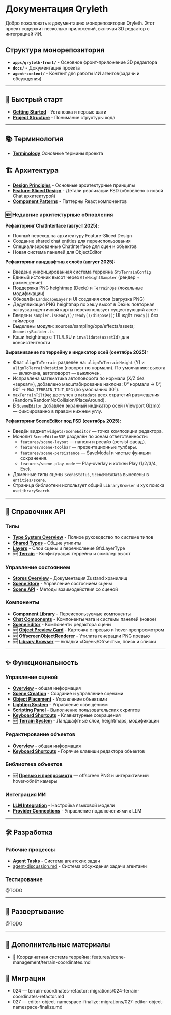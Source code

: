 # Документация Qryleth

Добро пожаловать в документацию монорепозитория Qryleth. Этот проект содержит несколько приложений, включая 3D редактор с интеграцией ИИ.

## Структура монорепозитория

- **`apps/qryleth-front/`** - Основное фронт-приложение 3D редактора
- **`docs/`** - Документация проекта
- **`agent-content/`** - Контент для работы ИИ агентов(задачи и обсуждения)

---

## 🚀 Быстрый старт

- **[Getting Started](getting-started/README.md)** - Установка и первые шаги
- **[Project Structure](getting-started/project-structure.md)** - Понимание структуры кода

---

## 📚 Терминология

- **[Terminology](getting-started/terminology.md)** Основные термины проекта

## 🏗️ Архитектура

- **[Design Principles](architecture/design-principles.md)** - Основные архитектурные принципы
- **[Feature-Sliced Design](architecture/feature-sliced-design.md)** - Детали реализации FSD (обновлено с новой Chat архитектурой)
- **[Component Patterns](architecture/patterns/component-patterns.md)** - Паттерны React компонентов

### 🆕 Недавние архитектурные обновления

**Рефакторинг ChatInterface (август 2025):**
- Полный переход на архитектуру Feature-Sliced Design
- Создание shared chat entities для переиспользования
- Специализированные ChatInterface для сцен и объектов
- Новая система панелей для ObjectEditor

**Рефакторинг ландшафтных слоёв (август 2025):**
- Введена унифицированная система террейна `GfxTerrainConfig`
- Единый источник высот через `GfxHeightSampler` (рендер + размещение)
- Поддержка PNG heightmap (Dexie) и `TerrainOps` (локальные модификации)
- Обновлён `LandscapeLayer` и UI создания слоя (загрузка PNG)
 - Дедупликация PNG heightmap по хэшу высот в Dexie: повторная загрузка идентичной карты переиспользует существующий ассет
- Введены `sampler.isReady()/ready()/dispose()`; UI ждёт `ready()` без таймеров
- Выделены модули: sources/sampling/ops/effects/assets; `GeometryBuilder.ts`
- Кэши heightmap с TTL/LRU и `invalidate(assetId)` для консистентности

**Выравнивание по террейну и индикатор осей (сентябрь 2025):**
- Флаг `alignToTerrain` разделён на: `alignToTerrainHeight` (Y) и `alignToTerrainRotation` (поворот по нормали). По умолчанию: высота — включена, автоповорот — выключен.
- Исправлена математика автоповорота по нормали (X/Z без «зеркал»), добавлено масштабирование наклона: 0° нормали → 0°, 90° → `MAX_TERRAIN_TILT_DEG` (по умолчанию 30°).
- `maxTerrainTiltDeg` доступен в `metadata` всех стратегий размещения (Random/RandomNoCollision/PlaceAround).
- В `SceneEditor` добавлен экранный индикатор осей (Viewport Gizmo) — фиксированно в правом нижнем углу.

**Рефакторинг SceneEditor под FSD (сентябрь 2025):**
- Введён виджет `widgets/SceneEditor` — точка композиции редактора.
- Монолит `SceneEditorR3F` разделён по зонам ответственности:
  - `features/scene-layout` — панели и ресайз (persist фасад).
  - `features/scene-toolbar` — презентационные тулбары.
  - `features/scene-persistence` — SaveModal и чистые функции сохранения.
  - `features/scene-play-mode` — Play‑overlay и хоткеи Play (1/2/3/4, Esc).
- Доменные типы сцены `SceneStatus`, `SceneMetaData` вынесены в `entities/scene`.
- Страница библиотеки использует общий `LibraryBrowser` и хук поиска `useLibrarySearch`.

---

## 🔌 Справочник API

### Типы
- **[Type System Overview](api/types/README.md)** - Полное руководство по системе типов
- **[Shared Types](api/types/shared-types.md)** - Общие утилиты
- **[Layers](api/types/layers.md)** - Слои сцены и перечисление GfxLayerType
- 🆕 **[Terrain](api/types/terrain.md)** - Конфигурация террейна и сэмплер высот

### Управление состоянием
- **[Stores Overview](api/stores/README.md)** - Документация Zustand хранилищ
- **[Scene Store](api/stores/scene-store.md)** - Управление состоянием сцены
- **[Scene API](api/scene-api.md)** - Методы взаимодействия со сценой

### Компоненты
- **[Component Library](api/components/README.md)** - Переиспользуемые компоненты
- **[Chat Components](api/components/chat-components.md)** - Компоненты чата и системы панелей (новое)
- **[Scene Editor](api/components/scene-editor.md)** - Компоненты редактора сцены
 - 🆕 **[Object Preview Card](api/components/object-preview-card.md)** - Карточка с превью и hover‑препросмотром
 - 🆕 **[OffscreenObjectRenderer](api/libs/offscreen-object-renderer.md)** - Утилита генерации PNG превью
 - 🆕 **[Library Browser](api/components/object-library.md)** — вкладки «Сцены/Объекты», поиск и списки

---

## ✨ Функциональность

### Управление сценой
- **[Overview](features/scene-management/README.md)** - общая информация
- **[Scene Creation](features/scene-management/scene-creation.md)** - Создание и управление сценами
- **[Object Placement](features/scene-management/object-placement.md)** - Управление объектами
- **[Lighting System](features/scene-management/lighting-system.md)** - Управление освещением
- **[Scripting Panel](features/scene-management/scripting-panel.md)** - Выполнение пользовательских скриптов
- **[Keyboard Shortcuts](features/scene-management/keyboard-shortcuts.md)** - Клавиатурные сокращения
- 🆕 **[Terrain System](features/scene-management/terrain-system.md)** - Ландшафтные слои, heightmaps, модификации

### Редактирование объектов
- **[Overview](features/object-editing/README.md)** - общая информация
- **[Keyboard Shortcuts](features/object-editing/keyboard-shortcuts.md)** - Горячие клавиши редактора объектов

### Библиотека объектов
- 🆕 **[Превью и препросмотр](features/object-library/README.md)** — offscreen PNG и интерактивный hover‑облёт камеры

### Интеграция ИИ
- **[LLM Integration](features/ai-integration/llm-integration.md)** - Настройка языковой модели
- **[Provider Connections](features/ai-integration/provider-connections.md)** - Управление подключениями к LLM

---

## 🛠️ Разработка

### Рабочие процессы
- **[Agent Tasks](development/workflows/agent-tasks.md)** - Система агентских задач
- [agent-discussion.md](development/workflows/agent-discussion.md) - Система обсуждения задачи агентами
### Тестирование
@TODO

---

## 🚢 Развертывание

@TODO

---

## 📎 Дополнительные материалы

- 🧭 Координатная система террейна: features/scene-management/terrain-coordinates.md

## 🔄 Миграции

- 024 — terrain-coordinates-refactor: migrations/024-terrain-coordinates-refactor.md
- 027 — editor-object-namespace-finalize: migrations/027-editor-object-namespace-finalize.md
